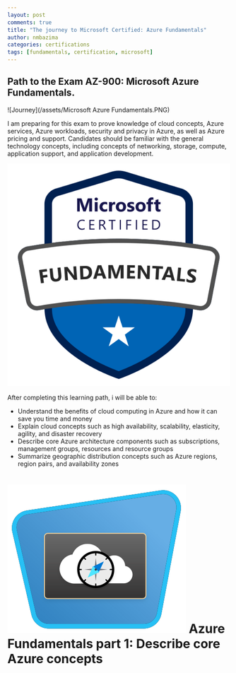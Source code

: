 ```yaml
---
layout: post
comments: true
title: "The journey to Microsoft Certified: Azure Fundamentals"
author: nmbazima
categories: certifications
tags: [fundamentals, certification, microsoft]
---
```


## Path to the Exam AZ-900: Microsoft Azure Fundamentals.

![Journey](/assets/Microsoft Azure Fundamentals.PNG)

I am preparing for this exam to prove knowledge of cloud concepts, Azure services, Azure workloads, security and privacy in Azure, as well as Azure pricing and support. Candidates should be familiar with the general technology concepts, including concepts of networking, storage, compute, application support, and application development.

![Fundamentals](/assets/microsoft-certified-fundamentals-badge.svg)

After completing this learning path, i will be able to:

* Understand the benefits of cloud computing in Azure and how it can save you time and money
* Explain cloud concepts such as high availability, scalability, elasticity, agility, and disaster recovery
* Describe core Azure architecture components such as subscriptions, management groups, resources and resource groups
* Summarize geographic distribution concepts such as Azure regions, region pairs, and availability zones

# ![AzureP1](/assets/az-900-describe-cloud-concepts.svg) Azure Fundamentals part 1: Describe core Azure concepts




